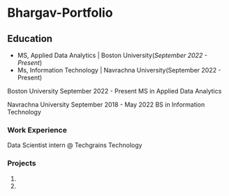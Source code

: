 # Bhargav-Portfolio

## Education
- MS, Applied Data Analytics | Boston University(_September 2022 - Present_)
- Ms, Information Technology | Navrachna University(September 2022 - Present)

Boston University                                             September 2022 - Present
MS in Applied Data Analytics

Navrachna University                                          September 2018 - May 2022
BS in Information Technology

### Work Experience
Data Scientist intern @ Techgrains Technology

### Projects
1) 
2)
